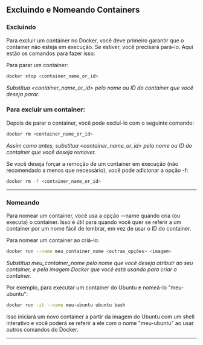 
## Excluindo e Nomeando Containers

### Excluindo

Para excluir um container no Docker, você deve primeiro garantir que o container não esteja em execução. Se estiver, você precisará pará-lo. Aqui estão os comandos para fazer isso:

Para parar um container:

~~~bash
docker stop <container_name_or_id>
~~~

*Substitua <container_name_or_id> pelo nome ou ID do container que você deseja parar.*

### Para excluir um container:

Depois de parar o container, você pode excluí-lo com o seguinte comando:

~~~bash
docker rm <container_name_or_id>
~~~

*Assim como antes, substitua <container_name_or_id> pelo nome ou ID do container que você deseja remover.*

Se você deseja forçar a remoção de um container em execução (não recomendado a menos que necessário), você pode adicionar a opção -f:

~~~bash
docker rm -f <container_name_or_id>
~~~

---

### Nomeando

Para nomear um container, você usa a opção --name quando cria (ou executa) o container. Isso é útil para quando você quer se referir a um container por um nome fácil de lembrar, em vez de usar o ID do container.

Para nomear um container ao criá-lo:

~~~bash
docker run --name meu_container_nome <outras_opções> <imagem>
~~~

*Substitua meu_container_nome pelo nome que você deseja atribuir ao seu container, e <imagem> pela imagem Docker que você está usando para criar o container.*

Por exemplo, para executar um container do Ubuntu e nomeá-lo "meu-ubuntu":

~~~bash
docker run -it --name meu-ubuntu ubuntu bash
~~~

Isso iniciará um novo container a partir da imagem do Ubuntu com um shell interativo e você poderá se referir a ele com o nome "meu-ubuntu" ao usar outros comandos do Docker.

---